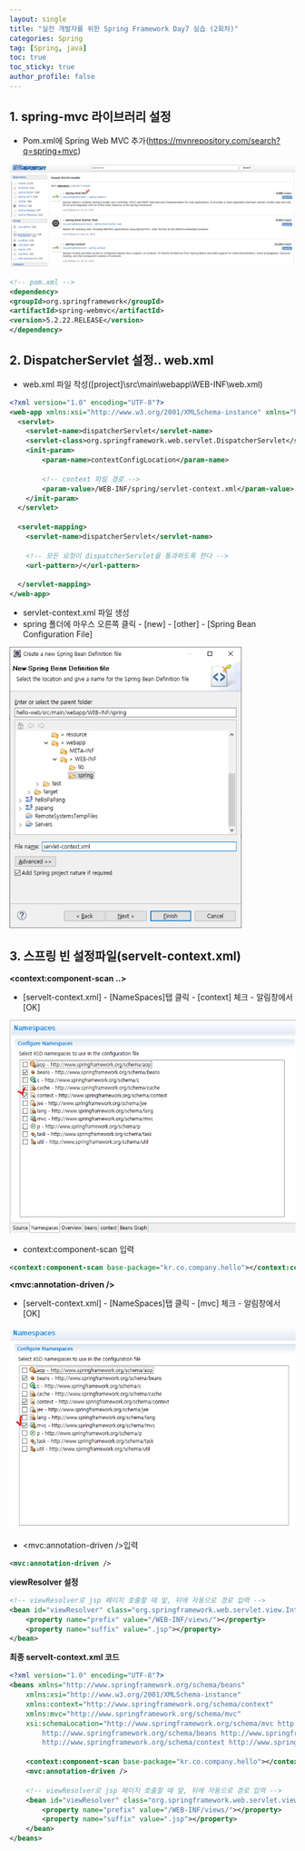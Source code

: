 ```yaml
---
layout: single
title: "실전 개발자를 위한 Spring Framework Day7 실습 (2회차)"
categories: Spring
tag: [Spring, java]
toc: true
toc_sticky: true
author_profile: false
---
```

## 1. spring-mvc 라이브러리 설정

* Pom.xml에 Spring Web MVC 추가(https://mvnrepository.com/search?q=spring+mvc)

![image-20220906195247036](../../images/image-20220906195247036.png)

```xml
<!-- pom.xml -->
<dependency>
<groupId>org.springframework</groupId>
<artifactId>spring-webmvc</artifactId>
<version>5.2.22.RELEASE</version>
</dependency>
```



## 2. DispatcherServlet 설정.. web.xml

* web.xml 파일 작성([project]\src\main\webapp\WEB-INF\web.xml)

```xml
<?xml version="1.0" encoding="UTF-8"?>
<web-app xmlns:xsi="http://www.w3.org/2001/XMLSchema-instance" xmlns="http://xmlns.jcp.org/xml/ns/javaee" xsi:schemaLocation="http://xmlns.jcp.org/xml/ns/javaee http://xmlns.jcp.org/xml/ns/javaee/web-app_3_1.xsd" id="WebApp_ID" version="3.1">
  <servlet>
  	<servlet-name>dispatcherServlet</servlet-name>
  	<servlet-class>org.springframework.web.servlet.DispatcherServlet</servlet-class>
  	<init-param>
  		<param-name>contextConfigLocation</param-name>
  		
  		<!-- context 파일 경로 -->
  		<param-value>/WEB-INF/spring/servlet-context.xml</param-value>
  	</init-param>
  </servlet>
  
  <servlet-mapping>
  	<servlet-name>dispatcherServlet</servlet-name>
  	
  	<!-- 모든 요청이 dispatcherServlet을 통과하도록 한다 -->
  	<url-pattern>/</url-pattern>
  	
  </servlet-mapping>
</web-app>
```



* servlet-context.xml 파일 생성
* spring 폴더에 마우스 오른쪽 클릭 - [new] - [other] - [Spring Bean Configuration File]

<img src="../../images/image-20220906201635781.png" alt="image-20220906201635781" style="zoom:80%;" />

## 3. 스프링 빈 설정파일(servelt-context.xml)

**<context:component-scan ..>**

* [servelt-context.xml] - [NameSpaces]탭 클릭 - [context] 체크 - 알림창에서 [OK]

<img src="../../images/image-20220906202044164.png" alt="image-20220906202044164" style="zoom:80%;" />

* context:component-scan 입력

```xml
<context:component-scan base-package="kr.co.company.hello"></context:component-scan>
```



**<mvc:annotation-driven />**

* [servelt-context.xml] - [NameSpaces]탭 클릭 - [mvc] 체크 - 알림창에서 [OK]

<img src="../../images/image-20220906202536674.png" alt="image-20220906202536674" style="zoom:80%;" />

* <mvc:annotation-driven />입력

```xml
<mvc:annotation-driven />
```



**viewResolver 설정**

```xml
<!-- viewResolver로 jsp 페이지 호출할 때 앞, 뒤에 자동으로 경로 입력 --> 	
<bean id="viewResolver" class="org.springframework.web.servlet.view.InternalResourceViewResolver"> 
    <property name="prefix" value="/WEB-INF/views/"></property>
    <property name="suffix" value=".jsp"></property>
</bean>
```



**최종 servelt-context.xml 코드**

```xml
<?xml version="1.0" encoding="UTF-8"?>
<beans xmlns="http://www.springframework.org/schema/beans"
	xmlns:xsi="http://www.w3.org/2001/XMLSchema-instance"
	xmlns:context="http://www.springframework.org/schema/context"
	xmlns:mvc="http://www.springframework.org/schema/mvc"
	xsi:schemaLocation="http://www.springframework.org/schema/mvc http://www.springframework.org/schema/mvc/spring-mvc-4.3.xsd
		http://www.springframework.org/schema/beans http://www.springframework.org/schema/beans/spring-beans.xsd
		http://www.springframework.org/schema/context http://www.springframework.org/schema/context/spring-context-4.3.xsd">
	
	<context:component-scan base-package="kr.co.company.hello"></context:component-scan>
	<mvc:annotation-driven />

	<!-- viewResolver로 jsp 페이지 호출할 때 앞, 뒤에 자동으로 경로 입력 --> 	
	<bean id="viewResolver" class="org.springframework.web.servlet.view.InternalResourceViewResolver"> 
		<property name="prefix" value="/WEB-INF/views/"></property>
		<property name="suffix" value=".jsp"></property>
	</bean>
</beans>
```






